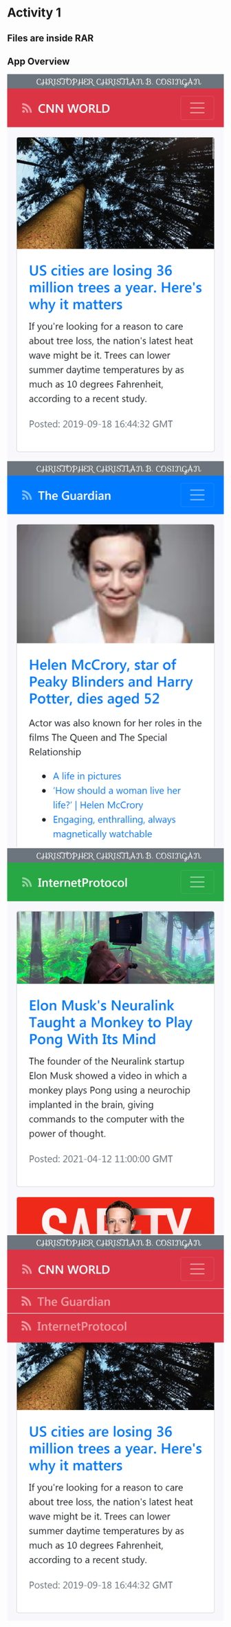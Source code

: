 # Activity 1

## Files are inside RAR


## App Overview
![LOL](./images/RSS1.png)
![LOL](./images/RSS2.png)
![LOL](./images/RSS3.png)
![LOL](./images/DropdownMenuOverview.png)
